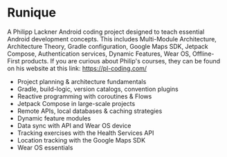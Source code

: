 # Runique
A Philipp Lackner Android coding project designed to teach essential Android development concepts. This includes Multi-Module Architecture, Architecture Theory, Gradle configuration, Google Maps SDK, Jetpack Compose,
Authentication services, Dynamic Features, Wear OS, Offline-First products. If you are curious about Philip's courses, they
can be found on his website at this link: https://pl-coding.com/

- Project planning & architecture fundamentals
- Gradle, build-logic, version catalogs, convention plugins
- Reactive programming with coroutines & Flows
- Jetpack Compose in large-scale projects
- Remote APIs, local databases & caching strategies
- Dynamic feature modules
- Data sync with API and Wear OS device
- Tracking exercises with the Health Services API
- Location tracking with the Google Maps SDK
- Wear OS essentials
